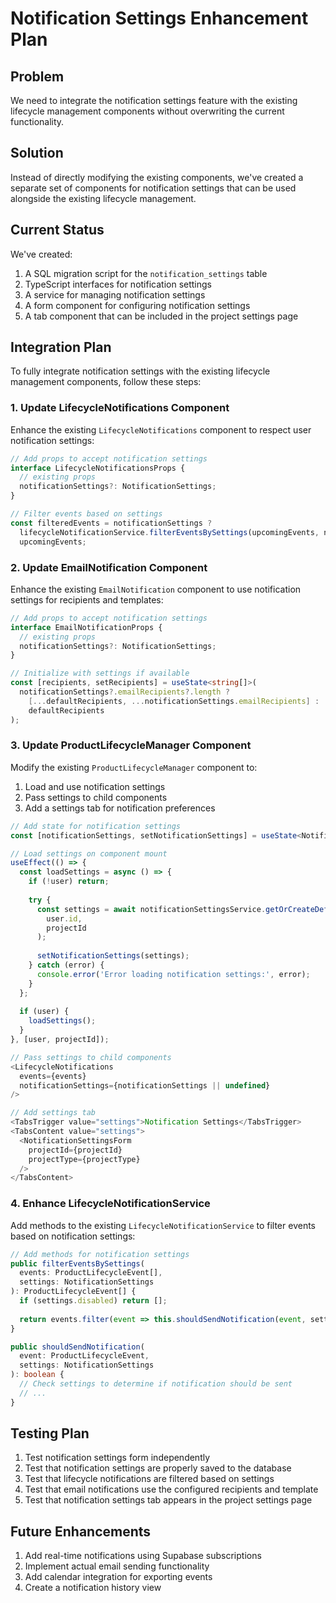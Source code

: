 # Notification Settings Enhancement Plan

## Problem

We need to integrate the notification settings feature with the existing lifecycle management components without overwriting the current functionality.

## Solution

Instead of directly modifying the existing components, we've created a separate set of components for notification settings that can be used alongside the existing lifecycle management. 

## Current Status

We've created:

1. A SQL migration script for the `notification_settings` table
2. TypeScript interfaces for notification settings
3. A service for managing notification settings
4. A form component for configuring notification settings
5. A tab component that can be included in the project settings page

## Integration Plan

To fully integrate notification settings with the existing lifecycle management components, follow these steps:

### 1. Update LifecycleNotifications Component

Enhance the existing `LifecycleNotifications` component to respect user notification settings:

```typescript
// Add props to accept notification settings
interface LifecycleNotificationsProps {
  // existing props
  notificationSettings?: NotificationSettings;
}

// Filter events based on settings
const filteredEvents = notificationSettings ? 
  lifecycleNotificationService.filterEventsBySettings(upcomingEvents, notificationSettings) : 
  upcomingEvents;
```

### 2. Update EmailNotification Component

Enhance the existing `EmailNotification` component to use notification settings for recipients and templates:

```typescript
// Add props to accept notification settings
interface EmailNotificationProps {
  // existing props
  notificationSettings?: NotificationSettings;
}

// Initialize with settings if available
const [recipients, setRecipients] = useState<string[]>(
  notificationSettings?.emailRecipients?.length ? 
    [...defaultRecipients, ...notificationSettings.emailRecipients] : 
    defaultRecipients
);
```

### 3. Update ProductLifecycleManager Component

Modify the existing `ProductLifecycleManager` component to:

1. Load and use notification settings
2. Pass settings to child components
3. Add a settings tab for notification preferences

```typescript
// Add state for notification settings
const [notificationSettings, setNotificationSettings] = useState<NotificationSettings | null>(null);

// Load settings on component mount
useEffect(() => {
  const loadSettings = async () => {
    if (!user) return;
    
    try {
      const settings = await notificationSettingsService.getOrCreateDefaultSettings(
        user.id,
        projectId
      );
      
      setNotificationSettings(settings);
    } catch (error) {
      console.error('Error loading notification settings:', error);
    }
  };
  
  if (user) {
    loadSettings();
  }
}, [user, projectId]);

// Pass settings to child components
<LifecycleNotifications
  events={events}
  notificationSettings={notificationSettings || undefined}
/>

// Add settings tab
<TabsTrigger value="settings">Notification Settings</TabsTrigger>
<TabsContent value="settings">
  <NotificationSettingsForm
    projectId={projectId}
    projectType={projectType}
  />
</TabsContent>
```

### 4. Enhance LifecycleNotificationService

Add methods to the existing `LifecycleNotificationService` to filter events based on notification settings:

```typescript
// Add methods for notification settings
public filterEventsBySettings(
  events: ProductLifecycleEvent[],
  settings: NotificationSettings
): ProductLifecycleEvent[] {
  if (settings.disabled) return [];
  
  return events.filter(event => this.shouldSendNotification(event, settings));
}

public shouldSendNotification(
  event: ProductLifecycleEvent,
  settings: NotificationSettings
): boolean {
  // Check settings to determine if notification should be sent
  // ...
}
```

## Testing Plan

1. Test notification settings form independently
2. Test that notification settings are properly saved to the database
3. Test that lifecycle notifications are filtered based on settings
4. Test that email notifications use the configured recipients and template
5. Test that notification settings tab appears in the project settings page

## Future Enhancements

1. Add real-time notifications using Supabase subscriptions
2. Implement actual email sending functionality
3. Add calendar integration for exporting events
4. Create a notification history view
